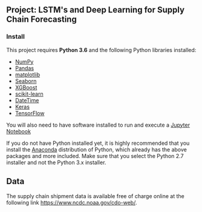 ## Project: LSTM's and Deep Learning for Supply Chain Forecasting

### Install

This project requires **Python 3.6** and the following Python libraries installed:

- [NumPy](http://www.numpy.org/)
- [Pandas](http://pandas.pydata.org)
- [matplotlib](http://matplotlib.org/)
- [Seaborn](https://seaborn.pydata.org/)
- [XGBoost](https://github.com/dmlc/xgboost)
- [scikit-learn](http://scikit-learn.org/stable/)
- [DateTime](https://docs.python.org/2/library/datetime.html)
- [Keras](https://keras.io/)
- [TensorFlow](https://www.tensorflow.org/)

You will also need to have software installed to run and execute a [Jupyter Notebook](http://ipython.org/notebook.html)

If you do not have Python installed yet, it is highly recommended that you install the [Anaconda](http://continuum.io/downloads) distribution of Python, which already has the above packages and more included. Make sure that you select the Python 2.7 installer and not the Python 3.x installer. 


## Data

The supply chain shipment data is available free of charge online at the following link https://www.ncdc.noaa.gov/cdo-web/.

